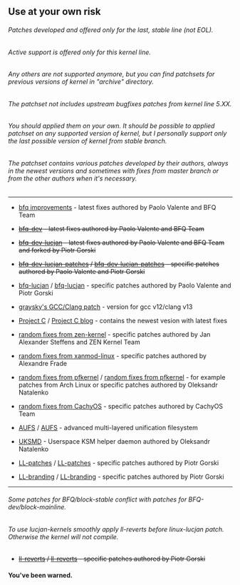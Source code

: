 ## Use at your own risk
###### Patches developed and offered only for the last, stable line (not EOL). 
###### Active support is offered only for this kernel line. 
###### Any others are not supported anymore, but you can find patchsets for previous versions of kernel in "archive" directory. 
###### The patchset not includes upstream bugfixes patches from kernel line 5.XX. 
###### You should applied them on your own. It should be possible to applied patchset on any supported version of kernel, but I personally support only the last possible version of kernel from stable branch.
###### The patchset contains various patches developed by their authors, always in the newest versions and sometimes with fixes from master branch or from the other authors when it's necessary. 

***

* [bfq improvements](https://groups.google.com/forum/#!forum/bfq-iosched) - latest fixes authored by Paolo Valente and BFQ Team

* ~~[bfq-dev](https://github.com/Algodev-github/bfq-mq/tree/dev-bfq-on-5.17) - latest fixes authored by Paolo Valente and BFQ Team~~

* ~~[bfq-dev-lucjan](https://github.com/sirlucjan/bfq-mq-lucjan/tree/dev-bfq-on-5.17-lucjan) - latest fixes authored by Paolo Valente and BFQ Team and forked by Piotr Gorski~~

* ~~[bfq-dev-lucjan-patches](https://github.com/sirlucjan/kernel-patches/tree/master/5.17/bfq-dev-lucjan) / [bfq-dev-lucjan-patches](https://gitlab.com/sirlucjan/kernel-patches/tree/master/5.17/bfq-dev-lucjan) - specific patches authored by Paolo Valente and Piotr Gorski~~

* [bfq-lucjan](https://github.com/sirlucjan/kernel-patches/tree/master/5.18/bfq-lucjan) / [bfq-lucjan](https://gitlab.com/sirlucjan/kernel-patches/tree/master/5.18/bfq-lucjan) - specific patches authored by Paolo Valente and Piotr Gorski

* [graysky's GCC/Clang patch](https://github.com/graysky2/kernel_compiler_patch) - version for gcc v12/clang v13

* [Project C](https://gitlab.com/alfredchen/linux-prjc/tree/linux-5.18.y-prjc) / [Project C blog](http://cchalpha.blogspot.com) - contains the newest vesion with latest fixes

* [random fixes from zen-kernel](https://github.com/zen-kernel/zen-kernel/tree/5.18/master) - specific patches authored by Jan Alexander Steffens and ZEN Kernel Team

* [random fixes from xanmod-linux](https://github.com/xanmod/linux/tree/5.18) - specific patches authored by Alexandre Frade

* [random fixes from pfkernel](https://github.com/pfactum/pf-kernel/tree/pf-5.18) / [random fixes from pfkernel](https://gitlab.com/post-factum/pf-kernel/tree/pf-5.18) - for example patches from Arch Linux or specific patches authored by Oleksandr Natalenko

* [random fixes from CachyOS](https://github.com/CachyOS/linux-cachyos) - specific patches authored by CachyOS Team

* [AUFS](https://github.com/sfjro/aufs5-standalone/tree/aufs5.18) / [AUFS](http://aufs.sourceforge.net) - advanced multi-layered unification filesystem

* [UKSMD](https://codeberg.org/pf-kernel/uksmd) - Userspace KSM helper daemon authored by Oleksandr Natalenko

* [LL-patches](https://github.com/sirlucjan/kernel-patches/tree/master/5.18/ll-patches) / [LL-patches](https://gitlab.com/sirlucjan/kernel-patches/tree/master/5.18/ll-patches) - specific patches authored by Piotr Gorski

* [LL-branding](https://github.com/sirlucjan/kernel-patches/tree/master/5.18/ll-branding) / [LL-branding](https://gitlab.com/sirlucjan/kernel-patches/tree/master/5.18/ll-branding) - specific patches authored by Piotr Gorski

***

###### Some patches for BFQ/block-stable conflict with patches for BFQ-dev/block-mainline.

###### To use lucjan-kernels smoothly apply ll-reverts before linux-lucjan patch. Otherwise the kernel will not compile.

* ~~[ll-reverts](https://github.com/sirlucjan/kernel-patches/tree/master/5.11-dev/ll-reverts) / [ll-reverts](https://gitlab.com/sirlucjan/kernel-patches/tree/master/5.11-dev/ll-reverts) - specific patches authored by Piotr Gorski~~

#### You've been warned. 
